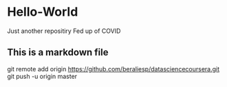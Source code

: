 # Hello-World
Just another repositiry
Fed up of COVID
## This is a markdown file
git remote add origin https://github.com/beraliesp/datasciencecoursera.git
git push -u origin master
